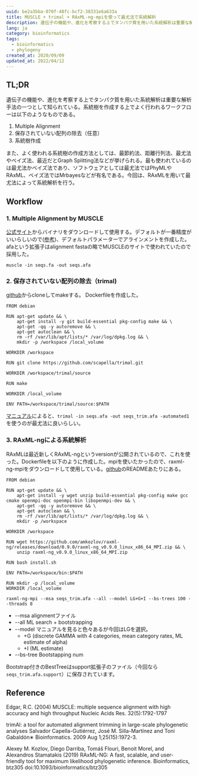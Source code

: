 ```yaml
---
uuid: be2a3bba-070f-48fc-bcf2-38331e6a633a
title: MUSCLE + trimal + RAxML-ng-mpiを使って最尤法で系統解析
description: 遺伝子の機能や、進化を考察する上でタンパク質を用いた系統解析は重要な解析手法の一つとして知られている。今回は、MUSCLEを用いてマルチプルアラインメントを作成し、非保存領域をTrimAlで除去したあと、RAxMLを用いて最尤法によって系統解析を行う。
lang: ja
category: bioinformatics
tags:
  - bioinformatics
  - phylogeny
created_at: 2020/09/09
updated_at: 2022/04/12
---
```


## TL;DR

遺伝子の機能や、進化を考察する上でタンパク質を用いた系統解析は重要な解析手法の一つとして知られている。系統樹を作成する上でよく行われるワークフローは以下のようなものである。

1. Multiple Alignment
2. 保存されていない配列の除去（任意）
3. 系統樹作成

また、よく使われる系統樹の作成方法としては、最節約法、距離行列法、最尤法やベイズ法、最近だとGraph Splitting法などが挙げられる。最も使われているのは最尤法かベイズ法であり、ソフトウェアとしては最尤法ではPhyMLやRAxML、ベイズ法ではMrbayesなどが有名である。今回は、RAxMLを用いて最尤法によって系統解析を行う。

## Workflow

### 1. Multiple Alignment by MUSCLE

[公式サイト](https://drive5.com/muscle/downloads.htm)からバイナリをダウンロードして使用する。デフォルトが一番精度がいいらしいので([参考](https://drive5.com/muscle/manual/accurate.html))、デフォルトパラメーターでアラインメントを作成した。afaという拡張子はalignment fastaの略でMUSCLEのサイトで使われていたので採用した。

`muscle -in seqs.fa -out seqs.afa`

### 2. 保存されていない配列の除去（trimal)

[github](https://github.com/scapella/trimal)からcloneしてmakeする。
Dockerfileを作成した。

```docker
FROM debian

RUN apt-get update && \
    apt-get install -y git build-essential pkg-config make && \
    apt-get -qq -y autoremove && \
    apt-get autoclean && \
    rm -rf /var/lib/apt/lists/* /var/log/dpkg.log && \
    mkdir -p /workspace /local_volume 

WORKDIR /workspace

RUN git clone https://github.com/scapella/trimal.git 

WORKDIR /workspace/trimal/source

RUN make

WORKDIR /local_volume

ENV PATH=/workspace/trimal/source:$PATH
```

[マニュアル](http://trimal.cgenomics.org/use_of_the_command_line_trimal_v1.2)によると、`trimal -in seqs.afa -out seqs_trim.afa -automated1`を使うのが最尤法に良いらしい。

### 3. RAxML-ngによる系統解析

RAxMLは最近新しくRAxML-ngというversionが公開されているので、これを使った。Dockerfileを以下のように作成した。mpiを使いたかったので、raxml-ng-mpiをダウンロードして使用している。[github](https://github.com/amkozlov/raxml-ng)のREADMEあたりにある。

```docker
FROM debian

RUN apt-get update && \
    apt-get install -y wget unzip build-essential pkg-config make gcc cmake openmpi-doc openmpi-bin libopenmpi-dev && \
    apt-get -qq -y autoremove && \
    apt-get autoclean && \
    rm -rf /var/lib/apt/lists/* /var/log/dpkg.log && \
    mkdir -p /workspace

WORKDIR /workspace

RUN wget https://github.com/amkozlov/raxml-ng/releases/download/0.9.0/raxml-ng_v0.9.0_linux_x86_64_MPI.zip && \
    unzip raxml-ng_v0.9.0_linux_x86_64_MPI.zip

RUN bash install.sh 

ENV PATH=/workspace/bin:$PATH

RUN mkdir -p /local_volume
WORKDIR /local_volume
```

`raxml-ng-mpi --msa seqs_trim.afa --all --model LG+G+I --bs-trees 100 --threads 8`

- --msa alignmentファイル
- --all ML search + bootstrapping
- --model マニュアルを見ると色々あるが今回はLGを選択。
  - +G (discrete GAMMA with 4 categories, mean category rates, ML estimate of alpha)
  - +I (ML estimate)
- --bs-tree Bootstapping num

Bootstrap付きのBestTreeはsupport拡張子のファイル（今回なら`seqs_trim.afa.support`）に保存されています。

## Reference

Edgar, R.C. (2004) MUSCLE: multiple sequence alignment with high accuracy and high throughput Nucleic Acids Res. 32(5):1792-1797

trimAl: a tool for automated alignment trimming in large-scale phylogenetic analyses Salvador Capella-Gutiérrez, José M. Silla-Martínez and Toni Gabaldón∗ Bioinformatics. 2009 Aug 1;25(15):1972-3.

Alexey M. Kozlov, Diego Darriba, Tomáš Flouri, Benoit Morel, and Alexandros Stamatakis (2019) RAxML-NG: A fast, scalable, and user-friendly tool for maximum likelihood phylogenetic inference. Bioinformatics, btz305 doi:10.1093/bioinformatics/btz305
